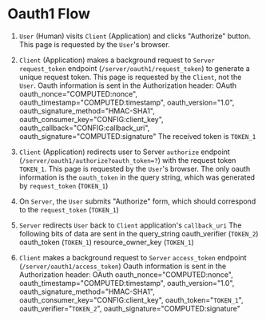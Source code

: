 Oauth1 Flow
===========

1. `User` (Human) visits `Client` (Application) and clicks "Authorize" button.
	This page is requested by the `User`'s browser.

2. `Client` (Application) makes a background request to `Server` `request_token` endpoint (`/server/oauth1/request_token`) to generate a unique request token.
	This page is requested by the `Client`, not the `User`.
	Oauth information is sent in the Authorization header:
		OAuth
			oauth_nonce="COMPUTED:nonce",
			oauth_timestamp="COMPUTED:timestamp",
			oauth_version="1.0",
			oauth_signature_method="HMAC-SHA1",
			oauth_consumer_key="CONFIG:client_key",
			oauth_callback="CONFIG:callback_uri",
			oauth_signature="COMPUTED:signature"
	The received token is `TOKEN_1`

3. `Client` (Application) redirects user to Server `authorize` endpoint (`/server/oauth1/authorize?oauth_token=?`) with the request token `TOKEN_1`.
	This page is requested by the `User`'s browser.
	The only oauth information is the `oauth_token` in the query string, which was generated by `request_token` (`TOKEN_1`)

4. On `Server`, the `User` submits "Authorize" form, which should correspond to the `request_token` (`TOKEN_1`)

5. `Server` redirects `User` back to `Client` application's `callback_uri`
	The following bits of data are sent in the query_string
		oauth_verifier (`TOKEN_2`)
		oauth_token (`TOKEN_1`)
		resource_owner_key (`TOKEN_1`)

6. `Client` makes a background request to `Server` `access_token` endpoint (`/server/oauth1/access_token`)
	Oauth information is sent in the Authorization header:
		OAuth
			oauth_nonce="COMPUTED:nonce",
			oauth_timestamp="COMPUTED:timestamp",
			oauth_version="1.0",
			oauth_signature_method="HMAC-SHA1",
			oauth_consumer_key="CONFIG:client_key",
			oauth_token="`TOKEN_1`",
			oauth_verifier="`TOKEN_2`",
			oauth_signature="COMPUTED:signature"
